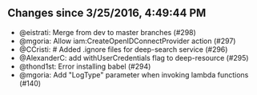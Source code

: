 ## Changes since 3/25/2016, 4:49:44 PM

 * @eistrati: Merge from dev to master branches (#298)
 * @mgoria: Allow iam:CreateOpenIDConnectProvider action (#297)
 * @CCristi: # Added .ignore files for deep-search service (#296)
 * @AlexanderC: add withUserCredentials flag to deep-resource (#295)
 * @thond1st: Error installing babel (#294)
 * @mgoria: Add "LogType" parameter when invoking lambda functions (#140)
